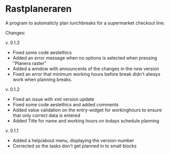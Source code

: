 # Rastplaneraren

A program to automaticly plan lunchbreaks for a supermarket checkout line.

Changes:

v. 0.1.3
* Fixed some code aestethics
* Added an error message when no options is selected when pressing "Planera raster"
* Added a window with announcents of the changes in the new version
* Fixed an error that minimum working hours before break didn't always work when planning breaks.

v. 0.1.2
* Fixed an issue with xml version update
* Fixed some code aestethics and added comments
* Added value validation on the entry-widget for workinghours to ensure that only correct data is entered
* Added Title for name and working hours on todays schedule planning

v. 0.1.1
* Added a help/about menu, displaying the version-number
* Corrected so the tasks don't get planned in to small blocks
